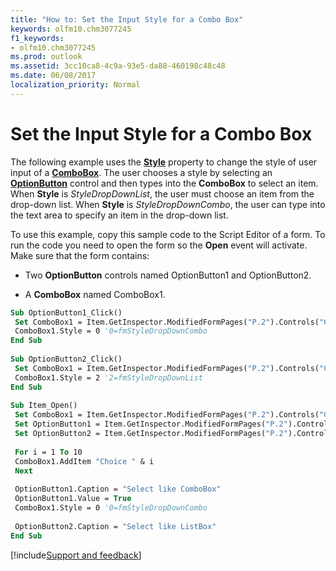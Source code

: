 ```yaml
---
title: "How to: Set the Input Style for a Combo Box"
keywords: olfm10.chm3077245
f1_keywords:
- olfm10.chm3077245
ms.prod: outlook
ms.assetid: 3cc10ca8-4c9a-93e5-da88-460198c48c48
ms.date: 06/08/2017
localization_priority: Normal
---
```



# Set the Input Style for a Combo Box

The following example uses the  **[Style](../../../api/Outlook.combobox.style.md)** property to change the style of user input of a **[ComboBox](../../../api/Outlook.combobox.md)**. The user chooses a style by selecting an  **[OptionButton](../../../api/Outlook.optionbutton.md)** control and then types into the **ComboBox** to select an item. When **Style** is _StyleDropDownList_, the user must choose an item from the drop-down list. When  **Style** is _StyleDropDownCombo_, the user can type into the text area to specify an item in the drop-down list.

To use this example, copy this sample code to the Script Editor of a form. To run the code you need to open the form so the  **Open** event will activate. Make sure that the form contains:

- Two  **OptionButton** controls named OptionButton1 and OptionButton2.
    
- A  **ComboBox** named ComboBox1.
    



```vb
Sub OptionButton1_Click() 
 Set ComboBox1 = Item.GetInspector.ModifiedFormPages("P.2").Controls("ComboBox1") 
 ComboBox1.Style = 0 '0=fmStyleDropDownCombo 
End Sub 
 
Sub OptionButton2_Click() 
 Set ComboBox1 = Item.GetInspector.ModifiedFormPages("P.2").Controls("ComboBox1") 
 ComboBox1.Style = 2 '2=fmStyleDropDownList 
End Sub 
 
Sub Item_Open() 
 Set ComboBox1 = Item.GetInspector.ModifiedFormPages("P.2").Controls("ComboBox1") 
 Set OptionButton1 = Item.GetInspector.ModifiedFormPages("P.2").Controls("OptionButton1") 
 Set OptionButton2 = Item.GetInspector.ModifiedFormPages("P.2").Controls("OptionButton2") 
 
 For i = 1 To 10 
 ComboBox1.AddItem "Choice " & i 
 Next 
 
 OptionButton1.Caption = "Select like ComboBox" 
 OptionButton1.Value = True 
 ComboBox1.Style = 0 '0=fmStyleDropDownCombo 
 
 OptionButton2.Caption = "Select like ListBox" 
End Sub
```

[!include[Support and feedback](~/includes/feedback-boilerplate.md)]